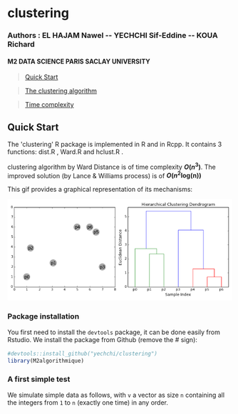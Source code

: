 # clustering

### Authors : EL HAJAM Nawel -- YECHCHI Sif-Eddine -- KOUA Richard

#### M2 DATA SCIENCE PARIS SACLAY UNIVERSITY

> [Quick Start](#qs)

> [The clustering algorithm](#com)

> [Time complexity](#time)


## Quick Start

The 'clustering' R package is implemented in R and in Rcpp. It contains 3 functions: dist.R , Ward.R and hclust.R .

clustering algorithm by Ward Distance is of time complexity ***O*(*n*<sup>3</sup>)**. The improved solution (by Lance & Williams process) is of  ***O*(*n*<sup>2</sup>log(n))**

This gif provides a graphical representation of its mechanisms:

![](hierarchical.gif)
### Package installation

You first need to install the `devtools` package, it can be done easily from Rstudio. We install the package from Github (remove the \# sign):

``` r
#devtools::install_github("yechchi/clustering")
library(M2algorithmique)
```

### A first simple test

We simulate simple data as follows, with `v` a vector as size `n` containing all the integers from `1` to `n` (exactly one time) in any order.

``` r
```
